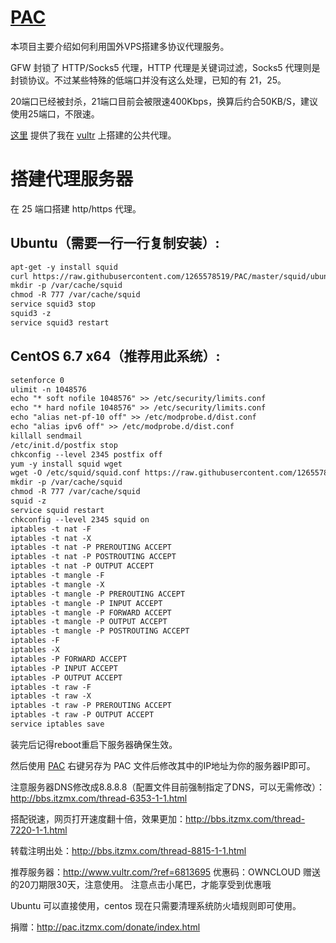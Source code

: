 [PAC](http://pac.itzmx.com/)
=======
本项目主要介绍如何利用国外VPS搭建多协议代理服务。

GFW 封锁了 HTTP/Socks5 代理，HTTP 代理是关键词过滤，Socks5 代理则是封锁协议。不过某些特殊的低端口并没有这么处理，已知的有 21，25。

20端口已经被封杀，21端口目前会被限速400Kbps，换算后约合50KB/S，建议使用25端口，不限速。

[这里](http://pac.itzmx.com/) 提供了我在 [vultr](http://pac.itzmx.com/abc.pac) 上搭建的公共代理。


搭建代理服务器
==============
在 25 端口搭建 http/https 代理。


Ubuntu（需要一行一行复制安装）:
-------
``` markdown
apt-get -y install squid
curl https://raw.githubusercontent.com/1265578519/PAC/master/squid/ubuntu-squid.conf > /etc/squid3/squid.conf
mkdir -p /var/cache/squid
chmod -R 777 /var/cache/squid
service squid3 stop
squid3 -z
service squid3 restart
```



CentOS 6.7 x64（推荐用此系统）:
-------
``` markdown
setenforce 0
ulimit -n 1048576
echo "* soft nofile 1048576" >> /etc/security/limits.conf
echo "* hard nofile 1048576" >> /etc/security/limits.conf
echo "alias net-pf-10 off" >> /etc/modprobe.d/dist.conf
echo "alias ipv6 off" >> /etc/modprobe.d/dist.conf
killall sendmail
/etc/init.d/postfix stop
chkconfig --level 2345 postfix off
yum -y install squid wget
wget -O /etc/squid/squid.conf https://raw.githubusercontent.com/1265578519/PAC/master/squid/centos-squid.conf
mkdir -p /var/cache/squid
chmod -R 777 /var/cache/squid
squid -z
service squid restart
chkconfig --level 2345 squid on
iptables -t nat -F
iptables -t nat -X
iptables -t nat -P PREROUTING ACCEPT
iptables -t nat -P POSTROUTING ACCEPT
iptables -t nat -P OUTPUT ACCEPT
iptables -t mangle -F
iptables -t mangle -X
iptables -t mangle -P PREROUTING ACCEPT
iptables -t mangle -P INPUT ACCEPT
iptables -t mangle -P FORWARD ACCEPT
iptables -t mangle -P OUTPUT ACCEPT
iptables -t mangle -P POSTROUTING ACCEPT
iptables -F
iptables -X
iptables -P FORWARD ACCEPT
iptables -P INPUT ACCEPT
iptables -P OUTPUT ACCEPT
iptables -t raw -F
iptables -t raw -X
iptables -t raw -P PREROUTING ACCEPT
iptables -t raw -P OUTPUT ACCEPT
service iptables save
```

装完后记得reboot重启下服务器确保生效。

然后使用 [PAC](http://pac.itzmx.com/abc.pac) 右键另存为 PAC 文件后修改其中的IP地址为你的服务器IP即可。

注意服务器DNS修改成8.8.8.8（配置文件目前强制指定了DNS，可以无需修改）：http://bbs.itzmx.com/thread-6353-1-1.html

搭配锐速，网页打开速度翻十倍，效果更加：http://bbs.itzmx.com/thread-7220-1-1.html

转载注明出处：http://bbs.itzmx.com/thread-8815-1-1.html


推荐服务器：http://www.vultr.com/?ref=6813695
优惠码：OWNCLOUD
赠送的20刀期限30天，注意使用。
注意点击小尾巴，才能享受到优惠哦 

Ubuntu 可以直接使用，centos 现在只需要清理系统防火墙规则即可使用。

捐赠：http://pac.itzmx.com/donate/index.html
